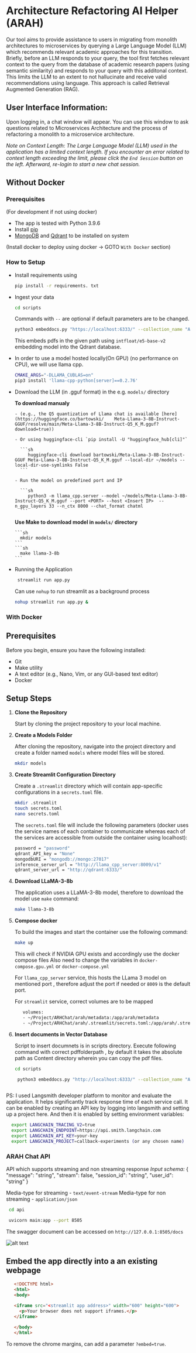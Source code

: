 # Architecture Refactoring AI Helper (ARAH)
Our tool aims to provide assistance to users in migrating from monolith architectures to microservices by querying a Large Language Model (LLM) which recommends relevant academic approaches for this transition. Briefly, before an LLM responds to your query, the tool first fetches relevant context to the query from the database of academic research papers (using semantic similarity) and responds to your query with this additonal context. This limits the LLM to an extent to not hallucinate and receive valid recommendations using language. This approach is called Retrieval Augmented Generation (RAG). 

## User Interface Information: 
Upon logging in, a chat window will appear. You can use this window to ask questions related to Microservices Architecture and the process of refactoring a monolith to a microservice architecture.

*Note on Context Length:
The Large Language Model (LLM) used in the application has a limited context length. If you encounter an error related to context length exceeding the limit, please click the `End Session` button on the left. Afterward, re-login to start a new chat session.*

## Without Docker

### Prerequisites 
(For development if not using docker)
- The app is tested with Python 3.9.6
- Install [pip](https://pip.pypa.io/en/stable/installation/)
- [MongoDB](https://www.mongodb.com/docs/manual/installation/) and [Qdrant](https://qdrant.tech/documentation/guides/installation/) to be installed on system 

(Install docker to deploy using docker -> GOTO `With Docker` section)

### How to Setup

- Install requirements using 
   ```sh
   pip install -r requirements. txt
   ```
- Ingest your data
  ```sh
  cd scripts
  ```
  Commands with `--` are optional if default parameters are to be changed.
  ```sh
  python3 embeddocs.py "https://localhost:6333/" --collection_name "ARH_Tool" --api_key "yourkey" --chunksize 100 --chunkoverlap 10 --pdf_folder_path "your/path/topdfs"
  ```

  This embeds pdfs in the given path using `intfloat/e5-base-v2` embedding model into the Qdrant database.

- In order to use a model hosted locally(On GPU) (no performance on CPU), we will use llama cpp.
  ```sh
  CMAKE_ARGS="-DLLAMA_CUBLAS=on" 
  pip3 install 'llama-cpp-python[server]==0.2.76'
  ```
- Download the LLM (in .gguf format) in the e.g. `models/` directory 

    **To download manualy**

      - (e.g., the Q5 quantization of Llama chat is available [here](https://huggingface.co/bartowski/    Meta-Llama-3-8B-Instruct-GGUF/resolve/main/Meta-Llama-3-8B-Instruct-Q5_K_M.gguf?download=true))

      - Or using huggingface-cli `pip install -U "huggingface_hub[cli]"`

        ```sh
           huggingface-cli download bartowski/Meta-Llama-3-8B-Instruct-GGUF Meta-Llama-3-8B-Instruct-Q5_K_M.gguf --local-dir ~/models --local-dir-use-symlinks False
        ```

      - Run the model on predefined port and IP

        ```sh
           python3 -m llama_cpp.server --model ~/models/Meta-Llama-3-8B-Instruct-Q5_K_M.gguf --port <PORT> --host <Insert IP>  --n_gpu_layers 33 --n_ctx 8000 --chat_format chatml
        ```

    **Use Make to download model in `models/` directory**

      ```sh
        mkdir models
      ```
      ```sh
        make llama-3-8b
      ```


- Running the Application
    ```sh
     streamlit run app.py
     ```
   Can use `nohup` to run streamlit as a background process
    ```sh
    nohup streamlit run app.py &
    ```

### With Docker
## Prerequisites

Before you begin, ensure you have the following installed:
- Git
- Make utility
- A text editor (e.g., Nano, Vim, or any GUI-based text editor)
- Docker

## Setup Steps

1. **Clone the Repository**

   Start by cloning the project repository to your local machine. 

2. **Create a Models Folder**

   After cloning the repository, navigate into the project directory and create a folder named `models` where model files will be stored.
   ```sh
   mkdir models
   ```

3. **Create Streamlit Configuration Directory**

   Create a `.streamlit` directory which will contain app-specific configurations in a `secrets.toml` file.
   ```sh
   mkdir .streamlit
   touch secrets.toml
   nano secrets.toml
   ```
   The `secrets.toml` file will include the following parameters (docker uses the service names of each container to communicate whereas each of the services are accessible from outside the container using localhost):
   ```sh
   password = "password"
   qdrant_API_key = "None"
   mongodbURI = "mongodb://mongo:27017"
   inference_server_url = "http://llama_cpp_server:8009/v1"
   qdrant_server_url = "http://qdrant:6333/"
   ```


4. **Download LLaMA-3-8b**

   The application uses a LLaMA-3-8b model, therefore to download the model
   use `make` command:
   ```sh
   make llama-3-8b
   ```

5. **Compose docker**

   To build the images and start the container use the following command:
   ```sh
   make up
   ```
   This will check if NVIDIA GPU exists and accordingly use the docker compose files
   Also need to change the variables in `docker-compose.gpu.yml` or `docker-compose.yml`
   
   For `llama_cpp_server` service, this hosts the LLama 3 model on mentioned port , therefore adjust the port if needed or `8009` is the default port.

   For `streamlit` service, correct volumes are to be mapped
   ```sh
      volumes:
      - ~/Project/ARHChat/arah/metadata:/app/arah/metadata
      - ~/Project/ARHChat/arah/.streamlit/secrets.toml:/app/arah/.streamlit/secrets.toml
   ```

6. **Insert documents in Vector Database**

   Script to insert documnets is in scripts directory. Execute following command with correct pdffolderpath , by default it takes the absolute path as Content directory wherein you can copy the pdf files.

   ```sh
   cd scripts
   ```
   ```sh
    python3 embeddocs.py "http://localhost:6333/" --collection_name "ARH_Tool" --chunksize 512 --chunkoverlap 100 --pdf_folder_path "/youpath/to/pdfdirectory" 



PS: 
I used Langsmith developer platform to monitor and evaluate the application. It helps significantly track response time of each service call. It can be enabled by creating an API key by logging into langsmith and setting up a project here. 
And then it is enabled by setting environment variables:

```sh
  export LANGCHAIN_TRACING_V2=true
  export LANGCHAIN_ENDPOINT=https://api.smith.langchain.com
  export LANGCHAIN_API_KEY=your-key
  export LANGCHAIN_PROJECT=callback-experiments (or any chosen name)
```


### ARAH Chat API

API which supports streaming and non streaming response
*Input schema:*
{
  "message": "string",
  "stream": false,
  "session_id": "string",
  "user_id": "string"
}

Media-type for streaming - `text/event-stream`
Media-type for non streaming - `application/json`

 ```sh
  cd api
 ```
 ```sh
  uvicorn main:app --port 8505
 ```

 The swagger document can be accessed on `http://127.0.0.1:8505/docs`

 ![alt text](image.png)


 ## Embed the app directly into a an existing webpage

   ```html
      <!DOCTYPE html>
      <html>
      <body>
      
      <iframe src="<streamlit app address>" width="600" height="600">
        <p>Your browser does not support iframes.</p>
      </iframe>

      </body>
      </html>
  ```

  To remove the chrome margins, can add a parameter `?embed=true`.



